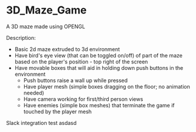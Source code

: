 # 3D_Maze_Game

A 3D maze made using OPENGL

Description:
- Basic 2d maze extruded to 3d environment
- Have bird's eye view (that can be toggled on/off) of part of the maze based on the player's position - top right of the screen
- Have movable boxes that will aid in holding down push buttons in the environment
    - Push buttons raise a wall up while pressed
    - Have player mesh (simple boxes dragging on the floor; no animation needed)
    - Have camera working for first/third person views
    - Have enemies (simple box meshes) that terminate the game if touched by the player mesh

Slack integration test
asdasd

